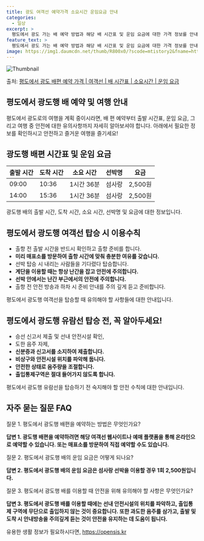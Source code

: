 ```yaml
---
title: 광도 여객선 예약가격 소요시간 운임요금 안내
categories:
  - 일상
excerpt: >
  평도에서 광도 가는 배 예약 방법과 해당 배 시간표 및 운임 요금에 대한 가격 정보를 안내 드리겠습니다. 안전하고 재밋는 광도행 여행을 위해 아래 정보 참고하시기 바랍니다. 광도행 배편 예약하기 👈 클릭평도에서 광도행 배 시간표출발 시간도착 시간소요 시간선박명요금09:0010:361시간 36분섬사랑2,500원14:0015:361시간 36분섬사랑2,500원광도행 배편 예약하기 👈 클릭평도에서 광도행 여객선 탑승 시 이용수칙평도에서 광도행 배 출항시간을 반드시 확인하고 출항 준비를 합니다. 중요한 내용 미리 매표소를 방문하여 출항 시간에 맞춰 충분한 여유를 갖습니다. 선박에 탑승할 때는 내리는 사람들을 기다렸다 탑승합니다. 중요한 내용 계단을 이용할 때는 항상 난간을 잡고 안전에 주의합니다. 선박 안에서는 ..
feature_text: >
  평도에서 광도 가는 배 예약 방법과 해당 배 시간표 및 운임 요금에 대한 가격 정보를 안내 드리겠습니다. 안전하고 재밋는 광도행 여행을 위해 아래 정보 참고하시기 바랍니다. 광도행 배편 예약하기 👈 클릭평도에서 광도행 배 시간표출발 시간도착 시간소요 시간선박명요금09:0010:361시간 36분섬사랑2,500원14:0015:361시간 36분섬사랑2,500원광도행 배편 예약하기 👈 클릭평도에서 광도행 여객선 탑승 시 이용수칙평도에서 광도행 배 출항시간을 반드시 확인하고 출항 준비를 합니다. 중요한 내용 미리 매표소를 방문하여 출항 시간에 맞춰 충분한 여유를 갖습니다. 선박에 탑승할 때는 내리는 사람들을 기다렸다 탑승합니다. 중요한 내용 계단을 이용할 때는 항상 난간을 잡고 안전에 주의합니다. 선박 안에서는 ..
image: https://img1.daumcdn.net/thumb/R800x0/?scode=mtistory2&fname=https%3A%2F%2Fblog.kakaocdn.net%2Fdn%2Fbx1tci%2FbtsHA3htOrU%2FA9q48v95PAjRsWLI6YvVRk%2Fimg.webp
---
```


![Thumbnail](https://img1.daumcdn.net/thumb/R800x0/?scode=mtistory2&fname=https%3A%2F%2Fblog.kakaocdn.net%2Fdn%2Fbx1tci%2FbtsHA3htOrU%2FA9q48v95PAjRsWLI6YvVRk%2Fimg.webp)

<p>출처: <a href="https://opensis.kr/entry/%ED%8F%89%EB%8F%84%EC%97%90%EC%84%9C-%EA%B4%91%EB%8F%84-%EB%B0%B0%ED%8E%B8-%EC%98%88%EC%95%BD-%EA%B0%80%EA%B2%A9-%EC%97%AC%EA%B0%9D%EC%84%A0-%EB%B0%B0-%EC%8B%9C%EA%B0%84%ED%91%9C-%EC%86%8C%EC%9A%94%EC%8B%9C%EA%B0%84-%EC%9A%B4%EC%9E%84-%EC%9A%94%EA%B8%88" rel="dofollow">평도에서 광도 배편 예약 가격 | 여객선 | 배 시간표 | 소요시간 | 운임 요금</a> </p>

## 평도에서 광도행 배 예약 및 여행 안내

평도에서 광도로의 여행을 계획 중이시라면, 배 편 예약부터 출발 시간표, 운임 요금, 그리고 여행 중 안전에 대한 유의사항까지 자세히
알아보셔야 합니다. 아래에서 필요한 정보를 확인하시고 안전하고 즐거운 여행을 즐기세요!

## 광도행 배편 시간표 및 운임 요금

**출발 시간** | **도착 시간** | **소요 시간** | **선박명** | **요금**  
---|---|---|---|---  
09:00 | 10:36 | 1시간 36분 | 섬사랑 | 2,500원  
14:00 | 15:36 | 1시간 36분 | 섬사랑 | 2,500원  
  
광도행 배의 출발 시간, 도착 시간, 소요 시간, 선박명 및 요금에 대한 정보입니다.

## 평도에서 광도행 여객선 탑승 시 이용수칙

  * 출항 전 출발 시간을 반드시 확인하고 출항 준비를 합니다.
  * **미리 매표소를 방문하여 출항 시간에 맞춰 충분한 여유를 갖습니다.**
  * 선박 탑승 시 내리는 사람들을 기다렸다 탑승합니다.
  * **계단을 이용할 때는 항상 난간을 잡고 안전에 주의합니다.**
  * **선박 안에서는 난간 부근에서의 안전에 주의합니다.**
  * 출항 전 안전 방송과 하차 시 준비 안내를 주의 깊게 듣고 준비합니다.

평도에서 광도행 여객선을 탑승할 때 유의해야 할 사항들에 대한 안내입니다.

## 평도에서 광도행 유람선 탑승 전, 꼭 알아두세요!

  * 승선 신고서 제출 및 선내 안전시설 확인,
  * 도한 음주 자제,
  * **신분증과 신고서를 소지하여 제출합니다.**
  * **비상구와 안전시설 위치를 파악해 둡니다.**
  * **안전한 상태로 음주량을 조절합니다.**
  * **출입통제구역은 절대 들어가지 않도록 합니다.**

평도에서 광도행 유람선을 탑승하기 전 숙지해야 할 안전 수칙에 대한 안내입니다.

## 자주 묻는 질문 FAQ

질문 1. 평도에서 광도행 배편을 예약하는 방법은 무엇인가요?

**답변 1. 광도행 배편을 예약하려면 해당 여객선 웹사이트나 예매 플랫폼을 통해 온라인으로 예약할 수 있습니다. 또는 매표소를 방문하여
직접 예약할 수도 있습니다.**

질문 2. 평도에서 광도행 배의 운임 요금은 어떻게 되나요?

**답변 2. 평도에서 광도행 배의 운임 요금은 섬사랑 선박을 이용할 경우 1회 2,500원입니다.**

질문 3. 평도에서 광도행 배를 이용할 때 안전을 위해 유의해야 할 사항은 무엇인가요?

**답변 3. 평도에서 광도행 배를 이용할 때에는 선내 안전시설의 위치를 파악하고, 출입통제 구역에 무단으로 출입하지 않는 것이 중요합니다.
또한 과도한 음주를 삼가고, 출발 및 도착 시 안내방송을 주의깊게 듣는 것이 안전을 유지하는 데 도움이 됩니다.**

 

유용한 생활 정보가 필요하시다면, <a href="https://opensis.kr" rel="dofollow">https://opensis.kr</a>


